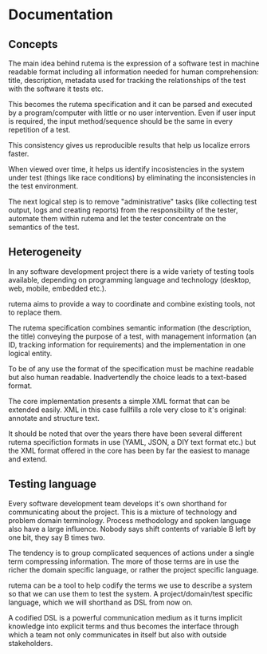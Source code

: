 # Documentation

## Concepts

The main idea behind rutema is the expression of a software test in machine readable format including all information needed for human comprehension: title, description, metadata used for tracking the relationships of the test with the software it tests etc.

This becomes the rutema specification and it can be parsed and executed by a program/computer with little or no user intervention. Even if user input is required, the input method/sequence should be the same in every repetition of a test.

This consistency gives us reproducible results that help us localize errors faster.

When viewed over time, it helps us identify incosistencies in the system under test (things like race conditions) by eliminating the inconsistencies in the test environment.

The next logical step is to remove "administrative" tasks (like collecting test output, logs and creating reports) from the responsibility of the tester, automate them within rutema and let the tester concentrate on the semantics of the test.

## Heterogeneity

In any software development project there is a wide variety of testing tools available, depending on programming language and technology (desktop, web, mobile, embedded etc.).

rutema aims to provide a way to coordinate and combine existing tools, not to replace them. 

The rutema specification combines semantic information (the description, the title) conveying the purpose of a test, with management information (an ID, tracking information for requirements) and the implementation in one logical entity.

To be of any use the format of the specification must be machine readable but also human readable. Inadvertendly the choice leads to a text-based format. 

The core implementation presents a simple XML format that can be extended easily. XML in this case fullfills a role very close to it's original: annotate and structure text.

It should be noted that over the years there have been several different rutema specifiction formats in use (YAML, JSON, a DIY text format etc.) but the XML format offered in the core has been by far the easiest to manage and extend.

## Testing language

Every software development team develops it's own shorthand for communicating about the project. This is a mixture of technology and problem domain terminology. Process methodology and spoken language also have a large influence. Nobody says shift contents of variable B left by one bit, they say B times two.

The tendency is to group complicated sequences of actions under a single term compressing information. The more of those terms are in use the richer the domain specific language, or rather the project specific language.

rutema can be a tool to help codify the terms we use to describe a system so that we can use them to test the system. A project/domain/test specific language, which we will shorthand as DSL from now on.

A codified DSL is a powerful communication medium as it turns implicit knowledge into explicit terms and thus becomes the interface through which a team not only communicates in itself but also with outside stakeholders.

